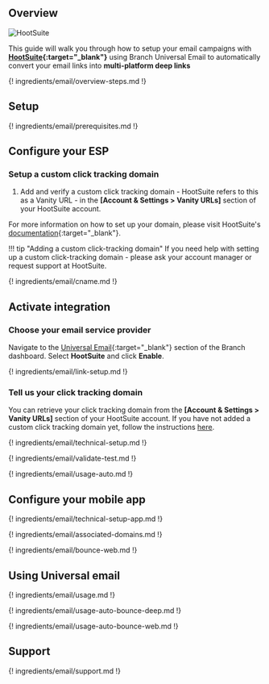 ## Overview

![HootSuite](https://cdn.branch.io/branch-assets/email-providers/386574786681131050/hootsuite-horizontal-black-registered-1540233532971.png)

This guide will walk you through how to setup your email campaigns with **[HootSuite](https://hootsuite.com){:target="\_blank"}** using Branch Universal Email to automatically convert your email links into **multi-platform deep links**

{! ingredients/email/overview-steps.md !}

## Setup

{! ingredients/email/prerequisites.md !}

## Configure your ESP

### Setup a custom click tracking domain

1. Add and verify a custom click tracking domain - HootSuite refers to this as a Vanity URL - in the **[Account & Settings > Vanity URLs]** section of your HootSuite account.

For more information on how to set up your domain, please visit HootSuite's [documentation](https://help.hootsuite.com/hc/en-us/articles/204585640-Add-share-or-delete-a-vanity-URL){:target="\_blank"}.

!!! tip "Adding a custom click-tracking domain"
    If you need help with setting up a custom click-tracking domain - please ask your account manager or request support at HootSuite.

{! ingredients/email/cname.md !}

## Activate integration

### Choose your email service provider

Navigate to the [Universal Email](https://dashboard.branch.io/email){:target="\_blank"} section of the Branch dashboard. Select **HootSuite** and click **Enable**.

{! ingredients/email/link-setup.md !}

### Tell us your click tracking domain

You can retrieve your click tracking domain from the **[Account & Settings > Vanity URLs]** section of your HootSuite account. If you have not added a custom click tracking domain yet, follow the instructions [here](#setup-a-custom-click-tracking-domain).

{! ingredients/email/technical-setup.md !}

{! ingredients/email/validate-test.md !}

{! ingredients/email/usage-auto.md !}

## Configure your mobile app

{! ingredients/email/technical-setup-app.md !}

{! ingredients/email/associated-domains.md !}

{! ingredients/email/bounce-web.md !}

## Using Universal email

{! ingredients/email/usage.md !}

{! ingredients/email/usage-auto-bounce-deep.md !}

{! ingredients/email/usage-auto-bounce-web.md !}

## Support

{! ingredients/email/support.md !}
